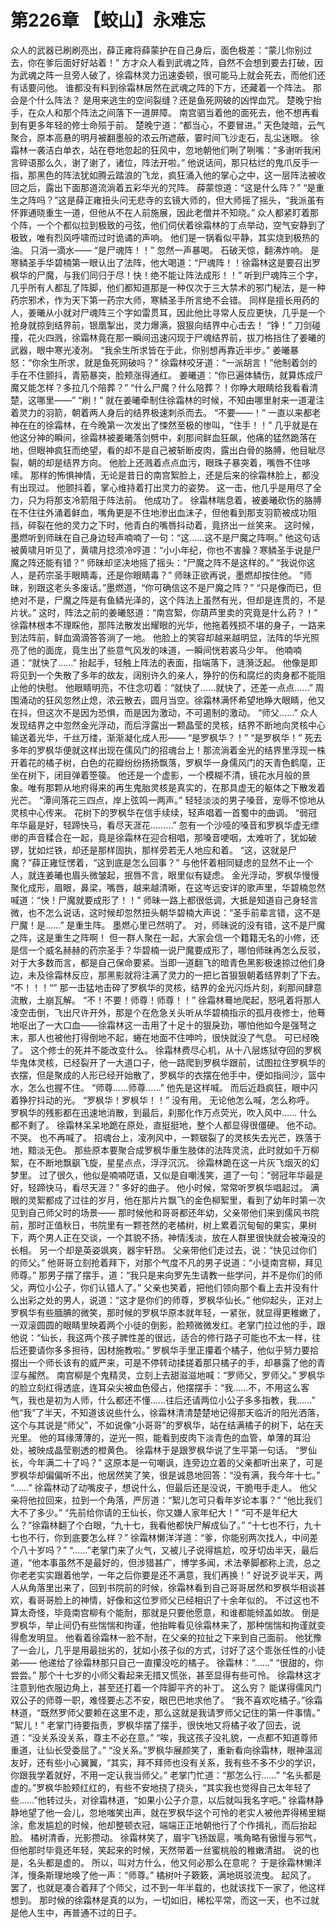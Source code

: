 # 第226章 【蛟山】永难忘
众人的武器已刷刷亮出，薛正雍将薛蒙护在自己身后，面色极差：“蒙儿你别过去，你在爹后面好好站着！”
方才众人看到武魂之阵，自然不会想到要去打破，因为武魂之阵一旦旁人破了，徐霜林灵力迅速委顿，很可能马上就会死去，而他们还有话要问他。
谁都没有料到徐霜林居然在武魂之阵的下方，还藏着一个阵法。
那会是个什么阵法？
是用来逃生的空间裂缝？还是鱼死网破的凶悍血咒。
楚晚宁抬手，在众人和那个阵法之间落下一道屏障。
南宫驷当着他的面死去，他不想再看到有更多年轻的修士命殒于前。
楚晚宁道：“都当心，不要冒进。”
天色陡暗，云气聚合，原本高悬的明月被翻墨般的浓云所遮蔽，霎时间飞沙走石，乱尘迷眼。
徐霜林一袭洁白单衣，站在卷地忽起的狂风中，忽地朝他们咧了咧嘴：“多谢听我闲言碎语那么久，谢了谢了，诸位，阵法开啦。”
他说话间，那只枯烂的鬼爪反手一指，那黑色的阵法犹如腾云踏浪的飞龙，疯狂涌入他的掌心之中，这一层阵法被收回之后，露出下面那道流淌着五彩华光的咒阵。
薛蒙惊道：“这是什么阵？”
“是重生之阵吗？”这是薛正雍扭头问无悲寺的玄镜大师的，但大师摇了摇头，“我派虽有怀罪通晓重生一道，但他从不在人前施展，因此老僧并不知晓。”
众人都紧盯着那个阵，一个个都似拉到极致的弓弦，他们伺伏着徐霜林的丁点举动，空气安静到了极致，唯有烈风呼啸而过时诡谲的声响。
他们是一锅看似平静，其实烧到极热的油。
只消一滴水——
“是尸魂阵！！”
忽然一声暴喝。
石破天惊，翻沸炸响。
是寒鳞圣手华碧楠第一眼认出了法阵，他大喝道：“尸魂阵！！徐霜林这是要召出罗枫华的尸魔，与我们同归于尽！快！绝不能让阵法成形！！”
听到尸魂阵三个字，几乎所有人都乱了阵脚，他们都知道那是一种仅次于三大禁术的邪门秘法，是一种药宗邪术，作为天下第一药宗大师，寒鳞圣手所言绝不会错。
同样是擅长用药的人，姜曦从小就对尸魂阵三个字如雷贯耳，因此他比寻常人反应更快，几乎是一个抢身就掠到结界前，银凰掣出，灵力爆满，狠狠向结界中心击去！
“铮！”
刀剑碰撞，花火四溅，徐霜林竟在那一瞬间迅速闪现于尸魂结界前，拔刀格挡住了姜曦的武器，眼中寒光凌冽。
“我余生所求皆在于此，你别想再靠近半步。”
姜曦暴怒：“你余生所求，就是鱼死网破吗？”
徐霜林咬牙道：“一派胡言！”他制着剑的手在不住颤抖，青筋暴突，脸颊涨得通红。
姜曦道：“你已遍体鳞伤，就算炼成尸魔又能怎样？多拉几个陪葬？”
“什么尸魔？什么陪葬？！你睁大眼睛给我看看清楚，这哪里——”
“刷！”
就在姜曦牵制住徐霜林的时候，不知由哪里射来一道灌注着灵力的羽箭，朝着两人身后的结界极速刺杀而去。
“不要——！”
一直以来都老神在在的徐霜林，在今晚第一次发出了悚然至极的惨叫，“住手！！”
几乎就是在他这分神的瞬间，徐霜林被姜曦落剑劈中，刹那间鲜血狂飙，他痛的猛然跪落在地，但眼神疯狂而绝望，看的却不是自己被斩断皮肉，露出白骨的胳膊，他目眦尽裂，朝的却是结界方向。
他脸上还溅着点点血污，眼珠子暴突着，嘴唇不住哆嗦。
那样的怖惧神情，无论是昔日的南宫絮脸上，还是后来的徐霜林脸上，都没有出现过。
他颤抖着，掌心维持着打出灵力的姿势。
这一击，他几乎是用尽了全力，只为将那支冷箭阻于阵法前。
他成功了。
徐霜林喘息着，被姜曦砍伤的胳膊在不住往外涌着鲜血，嘴角更是不住地渗出血沫子，但他看到那支羽箭被成功阻挡，碎裂在他的灵力之下时，他青白的嘴唇抖动着，竟挤出一丝笑来。
这时候，墨燃听到师昧在自己身边轻声喃喃了一句：“这……这不是尸魔之阵啊。”
他这句话被黄啸月听见了，黄啸月捻须冷哼道：“小小年纪，你也不害臊？寒鳞圣手说是尸魔之阵还能有错？”
师昧却坚决地摇了摇头：“尸魔之阵不是这样的。”
“我说你这人，是药宗圣手眼睛毒，还是你眼睛毒？”
师昧正欲再说，墨燃却按住他。
“师昧，别跟这老头多废话。”墨燃道，“你可确信这不是尸魔之阵？”
“只是像而已，但绝对不是，尸魔之阵是有鱼鳞光泽的，这个阵法上虽然有光，但却是连贯的，不是片状。”
这时，阵法之前的姜曦怒道：“南宫絮，你葫芦里卖的究竟是什么药？！”
徐霜林根本不理睬他，那阵法散发出耀眼的光华，他拖着残损不堪的身子，一路来到法阵前，鲜血滴滴答答淌了一地。
他脸上的笑容却越来越明显，法阵的华光照亮了他的面庞，竟生出了些意气风发的味道，一瞬间恍若裘马少年。
他喃喃道：“就快了……”
抬起手，轻触上阵法的表面，指端落下，涟漪泛起。
他像是即将见到一个失散了多年的故友，阔别许久的亲人，狰狞的伤和腐烂的肉身都不能阻止他的快慰。
他眼睛明亮，不住念叨着：“就快了……就快了，还差一点点……”
周围涌动的狂风忽然止熄，浓云散去，圆月当空。徐霜林满怀希望地睁大眼睛，他又在抖，但这次不是因为恐惧，而是因为激动，不可遏制的激动。
“师父……”
众人发现结界之中忽然金光浮动，而后浮露出一颗晶莹的灵核，结界不断地向灵核中心输送着光华，千丝万缕，渐渐凝化成人形——
“是罗枫华？！”
“是罗枫华！”
死去多年的罗枫华便就这样出现在儒风门的招魂台上！那流淌着金光的结界里浮现一株开着花的橘子树，白色的花瓣纷纷扬扬飘落，罗枫华一身儒风门的天青色鹤麾，正坐在树下，闭目弹着箜篌。
他还是一个虚影，一个模糊不清，镜花水月般的景象。唯有那颗从地府得来的再生鬼胎灵核是真实的，在那具虚无的躯体之下散发着光芒。
“潭间落花三四点，岸上弦鸣一两声。”
轻轻淡淡的男子嗓音，宠辱不惊地从灵核中心传来。
花树下的罗枫华在信手续续，轻声唱着一首蜀中的曲调。
“弱冠年华最是好，轻蹄快马，看尽天涯花………”
忽有一个沙哑的嗓音和罗枫华虚无缥缈的声音糅合在一起，竟是徐霜林在迎合相唱，那嗓音哽咽，太难听了，犹如破锣，犹如烂铁，却还是那样固执，那样旁若无人地应和着。
“这，这就是尸魔？”薛正雍怔愣着，“这到底是怎么回事？”
与他怀着相同疑虑的显然不止一个人，就连姜曦也眉头微皱起，抿唇不言，眼里似有疑虑。
金光浮动，罗枫华慢慢聚化成形，眉眼，鼻梁，嘴唇，越来越清晰，在这岑远安详的歌声里，华碧楠忽然喊道：“快！尸魔就要成形了！！”
师昧一路上都很低调，大抵是知道自己身轻言微，也不怎么说话，这时候却忽然扭头朝华碧楠大声说：“圣手前辈言错，这不是尸魔！是……”
是重生阵。
墨燃心里已然明了。
对，师昧说的没有错，这不是尸魔之阵，这是重生之阵啊！
但一群人聚在一起，大家会信一个籍籍无名的小修，还是信一个威名赫赫的药宗圣手？华碧楠一说尸魔要成形了，哪怕师昧再怎么反驳，对于大多数而言，都是自己保命要紧。当即一道翻飞的暗青色黑影极速掠过他们身边，未及徐霜林反应，那黑影就将注满了灵力的一把匕首狠狠朝着结界刺了下去。
“不！！！“”
那一击猛地击碎了罗枫华的灵核，结界的金光闪烁片刻，刹那间肆意流散，土崩瓦解。
“不！不要！师尊！师尊！！”
徐霜林蓦地爬起，怒吼着将那人凌空击倒，飞出尺许开外，那是个在危急关头听从华碧楠指示的孤月夜修士，他蓦地呕出了一大口血——徐霜林这一击用了十足十的狠戾劲，哪怕他如今是强弩之末，那人也被他打得倒地不起，蜷在地面不住呻吟，很快就没了气息。
可已经晚了。
这个修士的死并不能改变什么。
徐霜林费尽心机，从十八层炼狱夺回的罗枫华鬼体灵核，已经裂开了一大道口子，他一路爬到罗枫华跟前，试图拉住罗枫华的衣摆，但是聚成的人形已经开始散了，罗枫华的衣摆在他手中，便如指间沙，篮中水，怎么也握不住。
“师尊……师尊……”
他先是这样喊。
而后近趋疯狂，眼中闪着狰狞抖动的光。
“罗枫华！罗枫华！！”
没有用。
无论他怎么喊，怎么称呼。
罗枫华的残影都在迅速地消散，到最后，刹那化作万点荧光，吹入风中……
什么都不剩了。
徐霜林呆呆地跪在原处，直挺挺地，整个人都显得很僵硬。
他不动。
不哭。
也不再喊了。
招魂台上，凌冽风中，一颗皲裂了的灵核失去光芒，跌落于地，黯淡无色。
那些原本要聚合成罗枫华重生肢体的法阵灵流，此时就如千万柳絮，在不断地飘飖飞旋，星星点点，浮浮沉沉。
徐霜林跪在这一片灰飞烟灭的幻梦里。
过了很久，他似是喃喃呓语，又似是自嘲浅笑，道了一句：“弱冠年华最是好，轻蹄快马，看尽天涯？”
多好的曲子。
他小时候，常常听罗枫华唱起过。
满眼的灵絮都成了过往的岁月，他在那片片飘飞的金色柳絮里，看到了幼年时第一次见到自己师父时的场景——
那时候他和哥哥都还年幼，父亲带他们来到儒风书院前，那时正值秋日，书院里有一颗苍然的老橘树，树上累着沉甸甸的果实，果树下，两个男人正在交谈，一个其貌不扬，神情浅淡，放在人群里很快就会被淹没的长相。
另一个却是英姿飒爽，器宇轩昂。
父亲带他们走过去，说：“快见过你们的师父。”
他哥哥立刻抢着拜下，对那个气度不凡的男子说道：“小徒南宫柳，拜见师尊。”
那男子摆了摆手，道：“我只是来向罗先生请教一些学问，并不是你们的师父，两位小公子，你们认错人了。”
父亲也笑着，把他们领向那个看上去并没有什么出彩之处的男人，说道：“这才是你们的师尊，罗枫华仙长。”
他仰起头，正对上罗枫华有些腼腆的微笑，那时候的罗枫华原本就年轻，一紧张，就显得更稚嫩了，一双滚圆圆的眼睛里映着两个小徒的倒影，脸颊微微发红。老掌门拉过他的手，跟他说：“仙长，我这两个孩子脾性差的很远，适合的修行路子可能也不太一样，往后还要请你多多担待，因材施教啦。”
罗枫华手里正攥着个橘子，他似乎努力要拾掇出一个师长该有的威严来，可是不停转动揉搓着那只橘子的手，却暴露了他的青涩与赧然。
南宫柳是个鬼精灵，立刻上去甜滋滋地喊：“罗师父，罗师父。”
罗枫华的脸立刻红得透底，连耳朵尖被血色侵占，他摆摆手：“我……不，不用这么客气，我也是初为人师，什么都还不懂……往后还请两位小公子多多指教，我……”
他“我”了半天，不知道该说些什么，徐霜林清清楚楚地记得那天临沂的阳光洒落，这个与其说是“师父”，不如说像“小哥哥”的罗枫华，站在结满橘子的树下，站在天光里。
他的耳缘薄薄的，逆光一照，能看到皮肉下淡青色的血管，单薄的耳沿处，被映成晶莹剔透的橙黄色。
徐霜林于是跟罗枫华说了生平第一句话。
“罗仙长，今年满二十了吗？”
这原本是一句嘲讽，连旁边立着的父亲都听出来了，可是罗枫华却偏偏听不出，他居然笑了笑，很是诚恳地回答：“没有满，我今年十七。”
“……”
徐霜林动了动嘴皮子，想说什么，但最后还是没说，干脆甩手走人。
他父亲将他拉回来，拉到一个角落，严厉道：“絮儿怎可只看年岁论本事？”
“他比我们大不了多少。”
“先前给你请的王仙长，你又嫌人家年纪大！”
“可不是年纪大么？”徐霜林翻了个白眼，“九十七，我看他都快尸解成仙了。”
“十七也不行，九十七也不行，你到底要怎么样？”
徐霜林懒洋洋道：“爹，你能别两次找人，中间差个八十岁吗？”
“……”老掌门来了火气，又被儿子说得尴尬，咬牙切齿半天，最后道，“他本事虽然不是最好的，但涉猎甚广，博学多闻，术法拳脚都称上流，总之你老老实实跟着他学，一年之后你要是还不满意，我们再换！”
好说歹说半天，两人从角落里出来了，回到书院前的时候，徐霜林看到自己哥哥居然和罗枫华相谈甚欢，看哥哥脸上的神情，好像和这位罗师父已经相识了十余年似的。
不过这也不算太奇怪，毕竟南宫柳有个能耐，那就是只要他愿意，和谁都能倾盖如故。
倒是罗枫华，举止间仍有些惴惴和拘谨，他抬眸看见徐霜林来了，那种惴惴和拘谨就变得愈发明显。
他看着徐霜林一脸不耐，在父亲的拉扯之下来到自己面前。
他犹豫了一会儿，几乎是用最拙劣的，犹如小孩子似的方式，讨好了这个乖张任性的小徒弟——
他递给了徐霜林那只自己一直攥没吃的橘子。
徐霜林：“……”
“很甜的，你尝尝。”
那个十七岁的小师父看起来无措又慌张，甚至显得有些可怜。
徐霜林这才注意到他衣服边角上，甚至还打着一个阵脚平齐的补丁。
这么穷？
能谋得儒风门双公子的师尊一职，难怪要忐忑不安，眼巴巴地求他了。
“我不喜欢吃橘子。”徐霜林道，“既然罗师父要赖在这里不走，那么这就是我请罗师父记住的第一件事情。”
“絮儿！”
老掌门待要指责，罗枫华摆了摆手，很快地又将橘子收了回去，说道：“没关系没关系，尊主不必在意。”
“唉，我这孩子没礼貌，一点都不知道尊师重道，让仙长受委屈了。”
“没关系。”罗枫华展颜笑了，重新看向徐霜林，眼神温润友好，还有些小心翼翼，“其实，拜不拜师也没有关系，我有些不多不少的学识，你跟我学着就好，不用一定认我当师父。”
老掌门忙道：“那怎么行……”
“名头都是虚的。”罗枫华脸颊红红的，有些不安地挠了挠头，“其实我也觉得自己太年轻了些……”他转过头，对徐霜林道，“如果小公子介意，以后就叫我名字吧。”
徐霜林静静地望了他一会儿，忽地嗤笑出声，就在罗枫华这个可怜的老实人被他弄得稀里糊涂，愈发尴尬的时候，他却整顿衣冠，端端正正地朝他行了个作揖礼，而后抬起脸。
橘树清香，光影攒动。
徐霜林笑了，眉宇飞扬跋扈，嘴角略有傲慢与邪气，但他那时毕竟还年轻，笑起来的时候，天然带着一丝蜜桃般的稚嫩清甜。
说的也是，名头都是虚的。
所以，叫对方什么，他又何必那么在意呢？
于是徐霜林懒洋洋，慢条斯理地唤了他一声：“师尊。”
橘树叶子簌簌，满地斑驳流曳。
起风了。
罢了，也就是凑合着拜了个师父，过不到一年半载的，也就该找下一家了，他这样想到。
那时候的徐霜林是真的以为，一切如旧，稀松平常，而这一天，也不过就是他人生中，再普通不过的日子。
